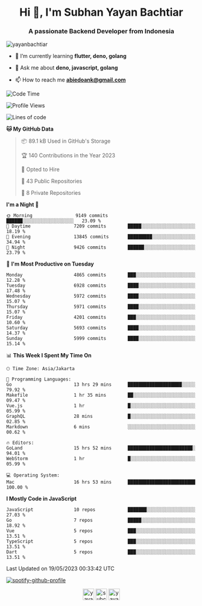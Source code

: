 <h1 align="center">Hi 👋, I'm Subhan Yayan Bachtiar</h1>
<h3 align="center">A passionate Backend Developer from Indonesia</h3>

<p align="left"> <img src="https://komarev.com/ghpvc/?username=yayanbachtiar" alt="yayanbachtiar" /> </p>

- 🌱 I’m currently learning **flutter, deno, golang**

- 💬 Ask me about **deno, javascript, golang**

- 📫 How to reach me **abiedoank@gmail.com**

<!--START_SECTION:waka-->
![Code Time](http://img.shields.io/badge/Code%20Time-5%2C362%20hrs%2044%20mins-blue)

![Profile Views](http://img.shields.io/badge/Profile%20Views-0-blue)

![Lines of code](https://img.shields.io/badge/From%20Hello%20World%20I%27ve%20Written-43.5%20million%20lines%20of%20code-blue)

**🐱 My GitHub Data** 

> 📦 89.1 kB Used in GitHub's Storage 
 > 
> 🏆 140 Contributions in the Year 2023
 > 
> 💼 Opted to Hire
 > 
> 📜 43 Public Repositories 
 > 
> 🔑 8 Private Repositories 
 > 
**I'm a Night 🦉** 

```text
🌞 Morning                9149 commits        ██████░░░░░░░░░░░░░░░░░░░   23.09 % 
🌆 Daytime                7209 commits        █████░░░░░░░░░░░░░░░░░░░░   18.19 % 
🌃 Evening                13845 commits       █████████░░░░░░░░░░░░░░░░   34.94 % 
🌙 Night                  9426 commits        ██████░░░░░░░░░░░░░░░░░░░   23.79 % 
```
📅 **I'm Most Productive on Tuesday** 

```text
Monday                   4865 commits        ███░░░░░░░░░░░░░░░░░░░░░░   12.28 % 
Tuesday                  6928 commits        ████░░░░░░░░░░░░░░░░░░░░░   17.48 % 
Wednesday                5972 commits        ████░░░░░░░░░░░░░░░░░░░░░   15.07 % 
Thursday                 5971 commits        ████░░░░░░░░░░░░░░░░░░░░░   15.07 % 
Friday                   4201 commits        ███░░░░░░░░░░░░░░░░░░░░░░   10.60 % 
Saturday                 5693 commits        ████░░░░░░░░░░░░░░░░░░░░░   14.37 % 
Sunday                   5999 commits        ████░░░░░░░░░░░░░░░░░░░░░   15.14 % 
```


📊 **This Week I Spent My Time On** 

```text
🕑︎ Time Zone: Asia/Jakarta

💬 Programming Languages: 
Go                       13 hrs 29 mins      ████████████████████░░░░░   79.92 % 
Makefile                 1 hr 35 mins        ██░░░░░░░░░░░░░░░░░░░░░░░   09.47 % 
Vue.js                   1 hr                █░░░░░░░░░░░░░░░░░░░░░░░░   05.99 % 
GraphQL                  28 mins             █░░░░░░░░░░░░░░░░░░░░░░░░   02.85 % 
Markdown                 6 mins              ░░░░░░░░░░░░░░░░░░░░░░░░░   00.62 % 

🔥 Editors: 
GoLand                   15 hrs 52 mins      ████████████████████████░   94.01 % 
WebStorm                 1 hr                █░░░░░░░░░░░░░░░░░░░░░░░░   05.99 % 

💻 Operating System: 
Mac                      16 hrs 53 mins      █████████████████████████   100.00 % 
```

**I Mostly Code in JavaScript** 

```text
JavaScript               10 repos            ███████░░░░░░░░░░░░░░░░░░   27.03 % 
Go                       7 repos             █████░░░░░░░░░░░░░░░░░░░░   18.92 % 
Vue                      5 repos             ███░░░░░░░░░░░░░░░░░░░░░░   13.51 % 
TypeScript               5 repos             ███░░░░░░░░░░░░░░░░░░░░░░   13.51 % 
Dart                     5 repos             ███░░░░░░░░░░░░░░░░░░░░░░   13.51 % 
```




 Last Updated on 19/05/2023 00:33:42 UTC
<!--END_SECTION:waka-->

[![spotify-github-profile](https://spotify-github-profile.vercel.app/api/view?uid=31qtu2k4v3mbxp7clcmm6imuqq6e&cover_image=true&theme=default&show_offline=false&bar_color=53b14f&bar_color_cover=true)](https://github.com/kittinan/spotify-github-profile)


<p align="center">
<a href="https://dev.to/yayanbachtiar" target="blank"><img align="center" src="https://cdn.jsdelivr.net/npm/simple-icons@3.0.1/icons/dev-dot-to.svg" alt="yayanbachtiar" height="30" width="30" /></a>
<a href="https://linkedin.com/in/subchanyayanbachtiar" target="blank"><img align="center" src="https://cdn.jsdelivr.net/npm/simple-icons@3.0.1/icons/linkedin.svg" alt="subchanyayanbachtiar" height="30" width="30" /></a>
<a href="https://codesandbox.com/yayanbachtiar" target="blank"><img align="center" src="https://cdn.jsdelivr.net/npm/simple-icons@3.0.1/icons/codesandbox.svg" alt="yayanbachtiar" height="30" width="30" /></a>
</p>

